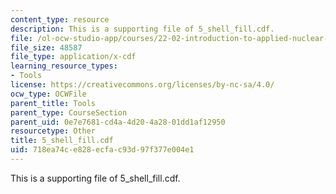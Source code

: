 ```yaml
---
content_type: resource
description: This is a supporting file of 5_shell_fill.cdf.
file: /ol-ocw-studio-app/courses/22-02-introduction-to-applied-nuclear-physics-spring-2012/718ea74ce828ecfac93d97f377e004e1_5_shell_fill.cdf
file_size: 48587
file_type: application/x-cdf
learning_resource_types:
- Tools
license: https://creativecommons.org/licenses/by-nc-sa/4.0/
ocw_type: OCWFile
parent_title: Tools
parent_type: CourseSection
parent_uid: 0e7e7681-cd4a-4d20-4a28-01dd1af12950
resourcetype: Other
title: 5_shell_fill.cdf
uid: 718ea74c-e828-ecfa-c93d-97f377e004e1
---
```

This is a supporting file of 5_shell_fill.cdf.
